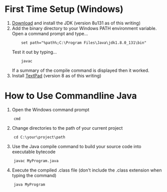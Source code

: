 # First Time Setup (Windows)
1. [Download](http://www.oracle.com/technetwork/java/javase/downloads/jdk8-downloads-2133151.html) and install the JDK (version 8u131 as of this writing)
2. Add the binary directory to your Windows PATH environment variable.
	Open a command prompt and type...
	```
		set path="%path%;C:\Program Files\Java\jdk1.8.0_131\bin"
	```
	Test it out by typing...
	```
		javac
	```
	If a summary of the compile command is displayed then it worked.
3. Install [TextPad](https://www.textpad.com/download/) (version 8 as of this writing)

# How to Use Commandline Java
1. Open the Windows command prompt
```
	cmd
```
2. Change directories to the path of your current project
```
	cd C:\your\project\path
```
3. Use the Java compile command to build your source code into executable bytecode
```
	javac MyProgram.java
```
4. Execute the compiled .class file (don't include the .class extension when typing the command)
```
	java MyProgram
```
